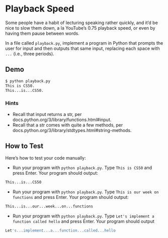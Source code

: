 # Playback Speed

Some people have a habit of lecturing speaking rather quickly, and it’d be nice to slow them down, a la YouTube’s 0.75 playback speed, or even by having them pause between words.

In a file called `playback.py`, implement a program in Python that prompts the user for input and then outputs that same input, replacing each space with `...` (i.e., three periods).

## Demo

```bash
$ python playback.py
This is CS50.
This...is...CS50.
```

### Hints

- Recall that input returns a str, per docs.python.org/3/library/functions.html#input.
- Recall that a str comes with quite a few methods, per docs.python.org/3/library/stdtypes.html#string-methods.

## How to Test

Here’s how to test your code manually:

- Run your program with `python playback.py`. Type `This is CS50` and press Enter. Your program should output:

```bash
This...is...CS50    
```

- Run your program with `python playback.py`. Type `This is our week on functions` and press Enter. Your program should output:

```bash
This...is...our...week...on...functions
```

- Run your program with `python playback.py`. Type `Let's implement a function called hello` and press Enter. Your program should output

```bash
Let's...implement...a...function...called...hello
```
